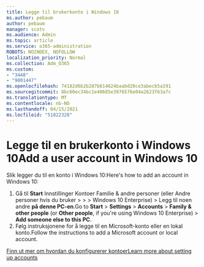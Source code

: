 ```yaml
---
title: Legge til brukerkonto i Windows 10
ms.author: pebaum
author: pebaum
manager: scotv
ms.audience: Admin
ms.topic: article
ms.service: o365-administration
ROBOTS: NOINDEX, NOFOLLOW
localization_priority: Normal
ms.collection: Adm_O365
ms.custom:
- "3448"
- "9001447"
ms.openlocfilehash: 74182d6b2b287b614624baabd20ce3abecb5a191
ms.sourcegitcommit: 8bc60ec34bc1e40685e3976576e04a2623f63a7c
ms.translationtype: MT
ms.contentlocale: nb-NO
ms.lasthandoff: 04/15/2021
ms.locfileid: "51822320"
---
```

# <a name="add-a-user-account-in-windows-10"></a><span data-ttu-id="d8378-102">Legge til en brukerkonto i Windows 10</span><span class="sxs-lookup"><span data-stu-id="d8378-102">Add a user account in Windows 10</span></span>

<span data-ttu-id="d8378-103">Slik legger du til en konto i Windows 10:</span><span class="sxs-lookup"><span data-stu-id="d8378-103">Here's how to add an account in Windows 10:</span></span>

1. <span data-ttu-id="d8378-104">Gå til **Start** Innstillinger Kontoer Familie & andre personer (eller Andre personer hvis du bruker  >    >    >   Windows 10 Enterprise) > Legg til noen andre **på denne PC-en**.</span><span class="sxs-lookup"><span data-stu-id="d8378-104">Go to **Start** > **Settings** > **Accounts** > **Family & other people** (or **Other people**, if you're using Windows 10 Enterprise) > **Add someone else to this PC**.</span></span>
2. <span data-ttu-id="d8378-105">Følg instruksjonene for å legge til en Microsoft-konto eller en lokal konto.</span><span class="sxs-lookup"><span data-stu-id="d8378-105">Follow the instructions to add a Microsoft account or local account.</span></span>

[<span data-ttu-id="d8378-106">Finn ut mer om hvordan du konfigurerer kontoer</span><span class="sxs-lookup"><span data-stu-id="d8378-106">Learn more about setting up accounts</span></span>](https://support.microsoft.com/help/17197/)